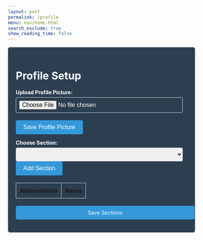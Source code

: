```yaml
---
layout: post 
permalink: /profile
menu: nav/home.html
search_exclude: true
show_reading_time: false
---
```


<style>

   .profile-container {
       display: flex;
       justify-content: center;
       align-items: center;
   }

 .profile-card {
       width: 100%;
       max-width: 600px;
       background-color: #2c3e50; /* Dark blue background */
       border: 1px solid #34495e; /* Darker border */
       border-radius: 5px;
       box-shadow: 0 0 10px rgba(0, 0, 0, 0.1);
       padding: 20px;
       color: #ffffff; /* White text */
   }


   .profile-card label {
       display: block;
       font-weight: bold;
       margin-bottom: 5px;
   }


   .profile-card input[type="text"],
   .profile-card input[type="file"],
   .profile-card select {
       width: calc(100% - 12px);
       padding: 8px;
       border: 1px solid #ddd;
       border-radius: 4px;
       font-size: 16px;
   }


   .profile-card button {
       background-color: #3498db; /* Blue button */
       color: #ffffff;
       border: none;
       border-radius: 4px;
       padding: 10px 20px;
       cursor: pointer;
       font-size: 16px;
   }


   .profile-card button:hover {
       background-color: #2980b9; /* Darker blue on hover */
   }


   .profile-table {
       width: 100%;
       margin-top: 20px;
       border-collapse: collapse;
   }


   .profile-table th,
   .profile-table td {
       border: 1px solid #ddd;
       padding: 10px;
       text-align: left;
   }


   .details-button {
       display: block;
       width: 100%;
       padding: 10px;
       margin-top: 20px;
       background-color: #3498db; /* Blue button */
       color: white;
       border: none;
       border-radius: 5px;
       cursor: pointer;
       text-align: center;
       text-decoration: none;
   }


   .details-button:hover {
       background-color: #2980b9; /* Darker blue on hover */
   }


   .profile-image-box {
       text-align: center;
       margin-top: 20px;
   }


   .profile-image-box img {
       max-width: 100%;
       height: auto;
       border-radius: 50%;
       border: 2px solid #34495e;
   }
   /* CSS styles remain unchanged */
</style>

<div class="profile-container">
   <!-- Profile Setup -->
   <div class="profile-card">
       <h1>Profile Setup</h1>
       <form>
           <label for="profilePicture">Upload Profile Picture:</label>
           <input type="file" id="profilePicture" accept="image/*" onchange="previewProfilePicture(this)">
           <div class="profile-image-box" id="profileImageBox">
               <!-- Profile picture will be displayed here -->
           </div>
           <button type="button" onclick="saveProfilePicture()">Save Profile Picture</button>
           <p id="profile-message" style="color: red;"></p>
           <div>
               <label for="sectionDropdown">Choose Section:</label>
               <select id="sectionDropdown">
                   <!-- Options will be dynamically populated -->
               </select>
           </div>
           <div>
               <button type="button" onclick="addSection()">Add Section</button>
           </div>
           <table class="profile-table" id="profileTable">
               <thead>
                   <tr>
                       <th>Abbreviation</th>
                       <th>Name</th>
                   </tr>
               </thead>
               <tbody id="profileResult">
                   <!-- Table rows will be dynamically populated -->
               </tbody>
           </table>
           <a href="#" id="saveSectionsButton" class="details-button" onclick="saveSections()">Save Sections</a>
       </form>
   </div>
</div>


<script type="module">
    // Import fetchOptions from config.js
    import { pythonURI, fetchOptions } from '{{site.baseurl}}/assets/js/api/config.js';

    // Global variable to hold predefined sections
    let predefinedSections = [];

    // Function to fetch predefined sections
    async function fetchPredefinedSections() {
        const URL = `${pythonURI}/api/section`; // Adjust endpoint as needed

        try {
            const response = await fetch(URL, fetchOptions);
            if (!response.ok) {
                throw new Error(`Failed to fetch predefined sections: ${response.status}`);
            }

            return await response.json();
        } catch (error) {
            console.error('Error fetching predefined sections:', error.message);
            return []; // Return empty array on error
        }
    }

    // Function to populate section dropdown menu
    function populateSectionDropdown(predefinedSections) {
        const sectionDropdown = document.getElementById('sectionDropdown');
        sectionDropdown.innerHTML = ''; // Clear existing options

        predefinedSections.forEach(section => {
            const option = document.createElement('option');
            option.value = section.abbreviation;
            option.textContent = `${section.abbreviation} - ${section.name}`;
            sectionDropdown.appendChild(option);
        });

        // Display sections in the table
        displayProfileSections();
    }

    // Global variable to hold user sections
    let userSections = [];

    // Function to add a section
    window.addSection = function () {
        const dropdown = document.getElementById('sectionDropdown');
        const selectedOption = dropdown.options[dropdown.selectedIndex];
        const abbreviation = selectedOption.value;
        const name = selectedOption.textContent.split(' ').slice(1).join(' ');

        if (!abbreviation || !name) {
            document.getElementById('profile-message').textContent = 'Please select a section from the dropdown.';
            return;
        }

        // Clear error message
        document.getElementById('profile-message').textContent = '';

        // Add section to userSections array if not already added
        const sectionExists = userSections.some(section => section.abbreviation === abbreviation && section.name === name);
        if (!sectionExists) {
            userSections.push({ abbreviation, name });

            // Display added section in the table
            displayProfileSections();

            // Save sections immediately
            saveSections();
        }
    }

    // Function to display added sections in the table
    function displayProfileSections() {
        const tableBody = document.getElementById('profileResult');
        tableBody.innerHTML = ''; // Clear existing rows

        userSections.forEach(section => {
            const tr = document.createElement('tr');
            const abbreviationCell = document.createElement('td');
            const nameCell = document.createElement('td');

            abbreviationCell.textContent = section.abbreviation;
            nameCell.textContent = section.name;

            tr.appendChild(abbreviationCell);
            tr.appendChild(nameCell);

            tableBody.appendChild(tr);
        });
    }

    // Function to save sections in the specified format
    window.saveSections = async function () {
        const sectionAbbreviations = userSections.map(section => section.abbreviation);

        const sectionsData = {
            sections: sectionAbbreviations
        };

        const URL = `${pythonURI}/api/user/section`; // Adjusted endpoint

        const options = {
            ...fetchOptions,
            method: 'POST',
            headers: {
                ...fetchOptions.headers,
                'Content-Type': 'application/json',
            },
            body: JSON.stringify(sectionsData)
        };

        try {
            const response = await fetch(URL, options);
            if (!response.ok) {
                throw new Error(`Failed to save sections: ${response.status}`);
            }
            console.log('Sections saved successfully!');

            // Fetch updated data and update table immediately after saving
            await fetchDataAndPopulateTable();
        } catch (error) {
            console.error('Error saving sections:', error.message);
            // Handle error display or fallback mechanism
        }
    }

    // Function to fetch data from backend and populate table
    async function fetchDataAndPopulateTable() {
        const URL = `${pythonURI}/api/user/section`; // Endpoint to fetch sections data

        try {
            const response = await fetch(URL, fetchOptions);
            if (!response.ok) {
                throw new Error(`Failed to fetch sections: ${response.status}`);
            }

            const sectionsData = await response.json();
            updateTableWithData(sectionsData); // Call function to update table with fetched data
        } catch (error) {
            console.error('Error fetching sections:', error.message);
            // Handle error display or fallback mechanism
        }
    }

    // Function to update table with fetched data
    function updateTableWithData(data) {
        const tableBody = document.getElementById('profileResult');
        tableBody.innerHTML = ''; // Clear existing rows

        data.sections.forEach(section => {
            const tr = document.createElement('tr');
            const abbreviationCell = document.createElement('td');
            const nameCell = document.createElement('td');

            abbreviationCell.textContent = section.abbreviation;
            nameCell.textContent = section.name;

            tr.appendChild(abbreviationCell);
            tr.appendChild(nameCell);

            tableBody.appendChild(tr);
        });
    }

    // Function to fetch user profile data
    async function fetchUserProfile() {
        const URL = `${pythonURI}/api/id/pfp`; // Endpoint to fetch user profile data

        try {
            const response = await fetch(URL, fetchOptions);
            if (!response.ok) {
                throw new Error(`Failed to fetch user profile: ${response.status}`);
            }

            const profileData = await response.json();
            displayUserProfile(profileData);
        } catch (error) {
            console.error('Error fetching user profile:', error.message);
            // Handle error display or fallback mechanism
        }
    }

    // Function to display user profile data
    function displayUserProfile(profileData) {
        const profileImageBox = document.getElementById('profileImageBox');
        if (profileData.pfp) {
            const img = document.createElement('img');
            img.src = `data:image/jpeg;base64,${profileData.pfp}`;
            img.alt = 'Profile Picture';
            profileImageBox.innerHTML = ''; // Clear existing content
            profileImageBox.appendChild(img); // Append new image element
        } else {
            profileImageBox.innerHTML = '<p>No profile picture available.</p>';
        }

        // Display other profile information as needed
        // Example: Update HTML elements with profileData.username, profileData.email
    }

    // Function to save profile picture
    window.saveProfilePicture = async function () {
        const fileInput = document.getElementById('profilePicture');
        const file = fileInput.files[0];
        if (!file) return;

        try {
            const base64String = await convertToBase64(file);
            await sendProfilePicture(base64String);
            console.log('Profile picture uploaded successfully!');
            // Update UI immediately after successful upload
            const profileImage = document.getElementById('profileImage');
            profileImage.src = base64String; // Set the src attribute directly

            // Fetch image data from backend
            const imageData = await fetchProfilePictureData(); // Implement this function

            // Process imageData as needed
            console.log('Image data from backend:', imageData);
        } catch (error) {
            console.error('Error uploading profile picture:', error.message);
            // Handle error display or fallback mechanism
        }
    }

    // Function to fetch profile picture data
    async function fetchProfilePictureData() {
        try {
            const response = await fetch('/api/id/pfp', {
                method: 'GET',
                headers: {
                    'Content-Type': 'application/json',
                    // Include any necessary authorization headers if required
                },
            });
            if (!response.ok) {
                throw new Error('Failed to fetch profile picture data');
            }
            const imageData = await response.json();
            return imageData; // Assuming the backend returns JSON data
        } catch (error) {
            console.error('Error fetching profile picture data:', error.message);
            throw error;
        }
    }

    // Function to convert file to base64
    async function convertToBase64(file) {
        return new Promise((resolve, reject) => {
            const reader = new FileReader();
            reader.onload = () => resolve(reader.result.split(',')[1]); // Remove the prefix part of the result
            reader.onerror = error => reject(error);
            reader.readAsDataURL(file);
        });
    }

    // Function to send profile picture to server
    async function sendProfilePicture(base64String) {
        const URL = `${pythonURI}/api/id/pfp`; // Adjust endpoint as needed
        const options = {
            ...fetchOptions,
            method: 'PUT',
            headers: {
                'Content-Type': 'application/json',
                // Add any other headers if necessary
            },
            body: JSON.stringify({ pfp: base64String })
        };

        try {
            const response = await fetch(URL, options);
            if (!response.ok) {
                throw new Error(`Failed to upload profile picture: ${response.status}`);
            }
            console.log('Profile picture uploaded successfully!');
            // Handle success response as needed
        } catch (error) {
            console.error('Error uploading profile picture:', error.message);
            // Handle error display or fallback mechanism
        }
    }

    // Function to preview profile picture
    window.previewProfilePicture = function(input) {
        const file = input.files[0];
        if (file) {
            const reader = new FileReader();
            reader.onload = function() {
                const profileImageBox = document.getElementById('profileImageBox');
                profileImageBox.innerHTML = `<img src="${reader.result}" alt="Profile Picture">`;
            };
            reader.readAsDataURL(file);
        }
    }

    // Call fetchPredefinedSections and initializeProfileSetup when DOM content is loaded
    document.addEventListener('DOMContentLoaded', async function () {
        try {
            predefinedSections = await fetchPredefinedSections();
            console.log('Predefined Sections:', predefinedSections);
            populateSectionDropdown(predefinedSections); // Populate dropdown with fetched sections
            await fetchUserProfile(); // Fetch user profile data
            await fetchDataAndPopulateTable(); // Fetch and populate table with user sections
        } catch (error) {
            console.error('Initialization error:', error.message);
            // Handle initialization error gracefully
        }
    });

</script>











